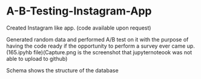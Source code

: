 # A-B-Testing-Instagram-App
Created Instagram like app. (code available upon request)

Generated random data and performed A/B test on it with the purpose of having the code ready if the opportunity to perform a survey ever came up.(165.ipyhb file)(Capture.png is the screenshot that jupyternoteook was not able to upload to github)

Schema shows the structure of the database
